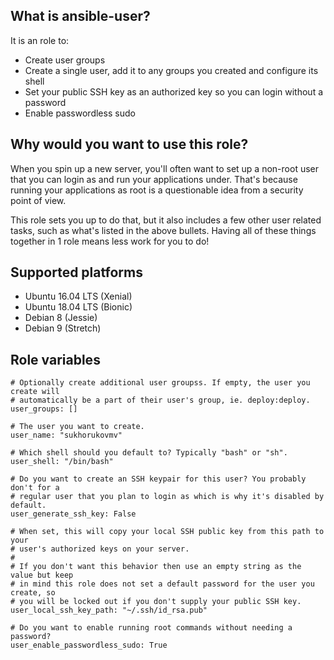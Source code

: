 ## What is ansible-user? 

It is an role to:

- Create user groups
- Create a single user, add it to any groups you created and configure its shell
- Set your public SSH key as an authorized key so you can login without a password
- Enable passwordless sudo

## Why would you want to use this role?

When you spin up a new server, you'll often want to set up a non-root user that
you can login as and run your applications under. That's because running your
applications as root is a questionable idea from a security point of view.

This role sets you up to do that, but it also includes a few other user related
tasks, such as what's listed in the above bullets. Having all of these things
together in 1 role means less work for you to do!

## Supported platforms

- Ubuntu 16.04 LTS (Xenial)
- Ubuntu 18.04 LTS (Bionic)
- Debian 8 (Jessie)
- Debian 9 (Stretch)

## Role variables

```
# Optionally create additional user groupss. If empty, the user you create will
# automatically be a part of their user's group, ie. deploy:deploy.
user_groups: []

# The user you want to create.
user_name: "sukhorukovmv"

# Which shell should you default to? Typically "bash" or "sh".
user_shell: "/bin/bash"

# Do you want to create an SSH keypair for this user? You probably don't for a
# regular user that you plan to login as which is why it's disabled by default.
user_generate_ssh_key: False

# When set, this will copy your local SSH public key from this path to your
# user's authorized keys on your server.
#
# If you don't want this behavior then use an empty string as the value but keep
# in mind this role does not set a default password for the user you create, so
# you will be locked out if you don't supply your public SSH key.
user_local_ssh_key_path: "~/.ssh/id_rsa.pub"

# Do you want to enable running root commands without needing a password?
user_enable_passwordless_sudo: True
```

